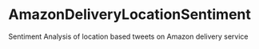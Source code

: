 # AmazonDeliveryLocationSentiment
Sentiment Analysis of location based tweets on Amazon delivery service
